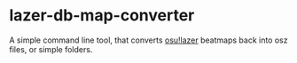 # lazer-db-map-converter
A simple command line tool, that converts [osu!lazer](https://github.com/ppy/osu) beatmaps back into osz files, or simple folders.
